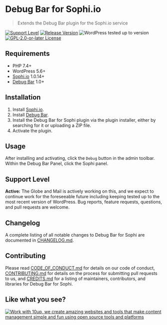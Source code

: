 # Debug Bar for Sophi.io

> Extends the Debug Bar plugin for the Sophi.io service

[![Support Level](https://img.shields.io/badge/support-active-green.svg)](#support-level) [![Release Version](https://img.shields.io/github/release/globeandmail/sophi-debug-bar.svg)](https://github.com/globeandmail/sophi-debug-bar/releases/latest) ![WordPress tested up to version](https://img.shields.io/wordpress/plugin/tested/sophi-debug-bar?color=blue&label=WordPress&logo=WordPress) [![GPL-2.0-or-later License](https://img.shields.io/github/license/globeandmail/sophi-debug-bar.svg)](https://github.com/globeandmail/sophi-debug-bar/blob/trunk/LICENSE.md)

## Requirements

* PHP 7.4+
* WordPress 5.6+
* [Sophi.io](https://wordpress.org/plugins/sophi/) 1.0.14+
* [Debug Bar](https://wordpress.org/plugins/debug-bar/) 1.0+

## Installation

1. Install [Sophi.io](https://wordpress.org/plugins/sophi).
1. Install [Debug Bar](https://wordpress.org/plugins/debug-bar/).
1. Install the Debug Bar for Sophi plugin via the plugin installer, either by searching for it or uploading a ZIP file.
1. Activate the plugin.

## Usage

After installing and activating, click the `Debug` button in the admin toolbar.  Within the Debug Bar Panel, click the Sophi panel.

## Support Level

**Active:** The Globe and Mail is actively working on this, and we expect to continue work for the foreseeable future including keeping tested up to the most recent version of WordPress.  Bug reports, feature requests, questions, and pull requests are welcome.

## Changelog

A complete listing of all notable changes to Debug Bar for Sophi are documented in [CHANGELOG.md](https://github.com/globeandmail/sophi-debug-bar/blob/develop/CHANGELOG.md).

## Contributing

Please read [CODE_OF_CONDUCT.md](https://github.com/globeandmail/sophi-debug-bar/blob/develop/CODE_OF_CONDUCT.md) for details on our code of conduct, [CONTRIBUTING.md](https://github.com/globeandmail/sophi-debug-bar/blob/develop/CONTRIBUTING.md) for details on the process for submitting pull requests to us, and [CREDITS.md](https://github.com/globeandmail/sophi-debug-bar/blob/develop/CREDITS.md) for a listing of maintainers, contributors, and libraries for Debug Bar for Sophi.

## Like what you see?

<a href="http://10up.com/contact/"><img src="https://10up.com/uploads/2016/10/10up-Github-Banner.png" alt="Work with 10up, we create amazing websites and tools that make content management simple and fun using open source tools and platforms"></a>
